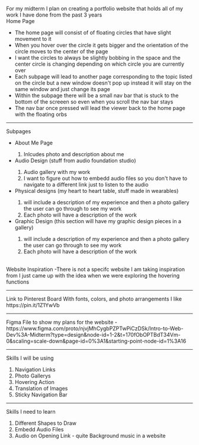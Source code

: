 For my midterm I plan on creating a portfolio website that holds all of my work I have done from the past 3 years 
<br/>
    Home Page
<br/>
<ul>
    <li>The home page will consist of of floating circles that have slight movement to it</li>
    <li>When you hover over the circle it gets bigger and the orientation of the circle moves to the center of the page
</li>
    <li>I want the circles to always be slightly bobbing in the space and the center circle is changing depending on which circle you are currently over</li>
    <li>Each subpage will lead to another page corresponding to the topic listed on the circle but a new window doesn't pop up instead it will stay on the same window and just change its page</li>
    <li>Within the subpage there will be a small nav bar that is stuck to the bottom of the screeen so even when you scroll the nav bar stays </li>
    <li>The nav bar once pressed will lead the viewer back to the home page with the floating orbs </li>
</ul>

<hr/>
    Subpages

<ul>
    <li>About Me Page</li>
        <ol>
            <li>Inlcudes photo and description about me</li>
        </ol>
    <li>Audio Design (stuff from audio foundation studio)</li>
        <ol>
            <li>Audio gallery with my work</li>
            <li> I want to figure out how to embedd audio files so you don't have to navigate to a different link just to listen to the audio</li>
        </ol>

<li>Physical designs (my heart to heart table, stuff made in wearables)</li>
    <ol>
        <li>will include a description of my experience and then a photo gallery the user can go through to see my work</li>
        <li>Each photo will have a description of the work</li>
    </ol>

<li>Graphic Design (this section will have my graphic design pieces in a gallery)</li>
    <ol>
        <li>will include a description of my experience and then a photo gallery the user can go through to see my work</li>
        <li>Each photo will have a description of the work</li>
    </ol>
</ul> 

<br/>
Website Inspiration
    -There is not a specifc website I am taking inspiration from I just came up with the idea when we were exploring the hovering functions

<hr/>
Link to Pinterest Board With fonts, colors, and photo arrangements I like 
https://pin.it/1Z1YwVb  

       
<hr/>
Figma File to show my plans for the website
    - https://www.figma.com/proto/njvjMhCygbPZPTwPiCzDSk/Intro-to-Web-Dev%3A-Midterm?type=design&node-id=1-2&t=170fObOPTBdT34Vm-0&scaling=scale-down&page-id=0%3A1&starting-point-node-id=1%3A16 

<hr/>

Skills I will be using 
<ol>
    <li>Navigation Links</li>
    <li>Photo Gallerys</li>
    <li>Hovering Action</li>
    <li>Translation of Images</li>
    <li>Sticky Navigation Bar</li>
</ol>

<hr/>

Skills I need to learn 

<ol>
    <li>Different Shapes to Draw</li>
    <li>Embedd Audio Files</li>
    <li>Audio on Opening Link - quite Background music in a website</li>
</ol>